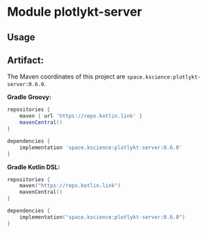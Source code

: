 # Module plotlykt-server



## Usage

## Artifact:

The Maven coordinates of this project are `space.kscience:plotlykt-server:0.6.0`.

**Gradle Groovy:**
```groovy
repositories {
    maven { url 'https://repo.kotlin.link' }
    mavenCentral()
}

dependencies {
    implementation 'space.kscience:plotlykt-server:0.6.0'
}
```
**Gradle Kotlin DSL:**
```kotlin
repositories {
    maven("https://repo.kotlin.link")
    mavenCentral()
}

dependencies {
    implementation("space.kscience:plotlykt-server:0.6.0")
}
```
